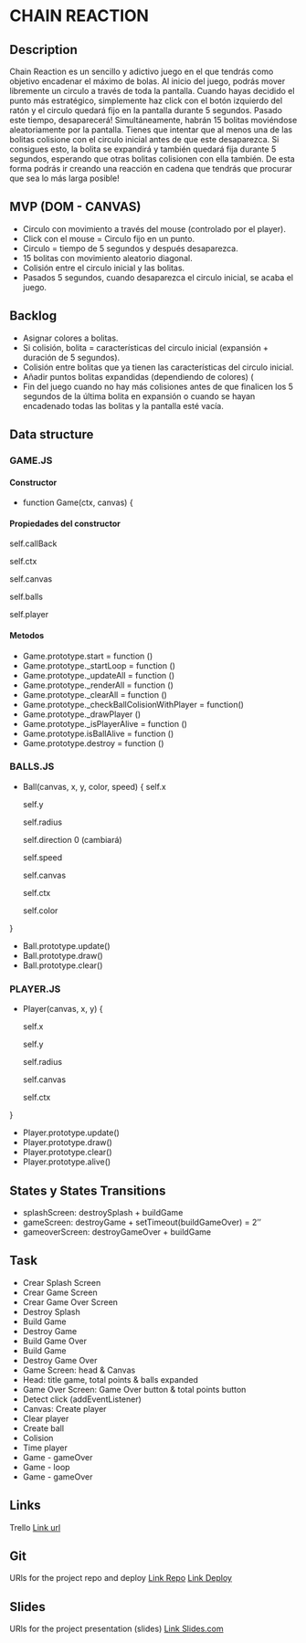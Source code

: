 # CHAIN REACTION

## Description
Chain Reaction es un sencillo y adictivo juego en el que tendrás como objetivo encadenar el máximo de bolas.
Al inicio del juego, podrás mover libremente un circulo a través de toda la pantalla. Cuando hayas decidido el punto más estratégico, simplemente haz click con el botón izquierdo del ratón y el circulo quedará fijo en la pantalla durante 5 segundos. Pasado este tiempo, desaparecerá! 
Simultáneamente, habrán 15 bolitas moviéndose aleatoriamente por la pantalla. Tienes que intentar que al menos una de las bolitas colisione con el circulo inicial antes de que este desaparezca. Si consigues esto, la bolita se expandirá y también quedará fija durante 5 segundos, esperando que otras bolitas colisionen con ella también. De esta forma podrás ir creando una reacción en cadena que tendrás que procurar que sea lo más larga posible! 

## MVP (DOM - CANVAS)
- Circulo con movimiento a través del mouse (controlado por el player).
- Click con el mouse = Circulo fijo en un punto.
- Circulo = tiempo de 5 segundos y después desaparezca.
- 15 bolitas con movimiento aleatorio diagonal.
- Colisión entre el circulo inicial y las bolitas.
- Pasados 5 segundos, cuando desaparezca el circulo inicial, se acaba el juego.

## Backlog
- Asignar colores a bolitas.
- Si colisión, bolita = características del circulo inicial (expansión + duración de 5 segundos).
- Colisión entre bolitas que ya tienen las características del circulo inicial.
- Añadir puntos bolitas expandidas (dependiendo de colores) (
- Fin del juego cuando no hay más colisiones antes de que finalicen los 5 segundos de la última bolita en expansión o cuando se hayan encadenado todas las bolitas y la pantalla esté vacía. 

## Data structure

### GAME.JS

#### Constructor

- function Game(ctx, canvas) {

#### Propiedades del constructor

self.callBack

self.ctx

self.canvas

self.balls

self.player

#### Metodos

- Game.prototype.start = function () 
- Game.prototype._startLoop = function () 
- Game.prototype._updateAll = function ()
- Game.prototype._renderAll = function ()
- Game.prototype._clearAll = function ()
- Game.prototype._checkBallColisionWithPlayer = function()
- Game.prototype._drawPlayer ()
- Game.prototype._isPlayerAlive = function ()
- Game.prototype.isBallAlive = function ()
- Game.prototype.destroy = function ()

### BALLS.JS
- Ball(canvas, x, y, color, speed) { 
  self.x

  self.y

  self.radius

  self.direction 0 (cambiará)

  self.speed

  self.canvas

  self.ctx

  self.color

}

- Ball.prototype.update()
- Ball.prototype.draw()
- Ball.prototype.clear()

### PLAYER.JS
- Player(canvas, x, y) {

  self.x

  self.y

  self.radius

  self.canvas

  self.ctx

}

- Player.prototype.update()
- Player.prototype.draw()
- Player.prototype.clear()
- Player.prototype.alive()


## States y States Transitions
- splashScreen:  destroySplash + buildGame  
- gameScreen: destroyGame + setTimeout(buildGameOver) = 2’’ 
- gameoverScreen: destroyGameOver + buildGame 

## Task

- Crear Splash Screen
- Crear Game Screen
- Crear Game Over Screen
- Destroy Splash
- Build Game
- Destroy Game
- Build Game Over
- Build Game
- Destroy Game Over
- Game Screen: head & Canvas
- Head: title game, total points & balls expanded
- Game Over Screen: Game Over button & total points button
- Detect click (addEventListener)
- Canvas: Create player 
- Clear player
- Create ball
- Colision
- Time player
- Game - gameOver
- Game - loop
- Game - gameOver


## Links

Trello
[Link url](https://trello.com)

## Git
URls for the project repo and deploy
[Link Repo](http://github.com)
[Link Deploy](http://github.com)

## Slides
URls for the project presentation (slides)
[Link Slides.com](http://slides.com)